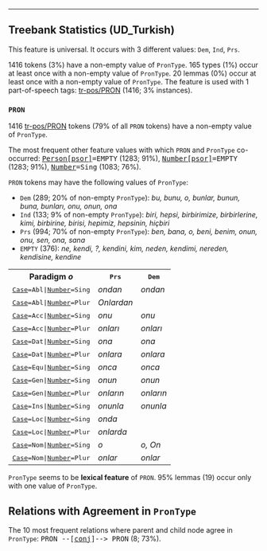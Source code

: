 

--------------------------------------------------------------------------------

## Treebank Statistics (UD_Turkish)

This feature is universal.
It occurs with 3 different values: `Dem`, `Ind`, `Prs`.

1416 tokens (3%) have a non-empty value of `PronType`.
165 types (1%) occur at least once with a non-empty value of `PronType`.
20 lemmas (0%) occur at least once with a non-empty value of `PronType`.
The feature is used with 1 part-of-speech tags: [tr-pos/PRON]() (1416; 3% instances).

### `PRON`

1416 [tr-pos/PRON]() tokens (79% of all `PRON` tokens) have a non-empty value of `PronType`.

The most frequent other feature values with which `PRON` and `PronType` co-occurred: <tt><a href="Person[psor].html">Person[psor]</a>=EMPTY</tt> (1283; 91%), <tt><a href="Number[psor].html">Number[psor]</a>=EMPTY</tt> (1283; 91%), <tt><a href="Number.html">Number</a>=Sing</tt> (1083; 76%).

`PRON` tokens may have the following values of `PronType`:

* `Dem` (289; 20% of non-empty `PronType`): <em>bu, bunu, o, bunlar, bunun, buna, bunları, onu, onun, ona</em>
* `Ind` (133; 9% of non-empty `PronType`): <em>biri, hepsi, birbirimize, birbirlerine, kimi, birbirine, birisi, hepimiz, hepsinin, hiçbiri</em>
* `Prs` (994; 70% of non-empty `PronType`): <em>ben, bana, o, beni, benim, onun, onu, sen, ona, sana</em>
* `EMPTY` (376): <em>ne, kendi, ?, kendini, kim, neden, kendimi, nereden, kendisine, kendine</em>

<table>
  <tr><th>Paradigm <i>o</i></th><th><tt>Prs</tt></th><th><tt>Dem</tt></th></tr>
  <tr><td><tt><a href="Case.html">Case</a>=Abl|<a href="Number.html">Number</a>=Sing</tt></td><td><em>ondan</em></td><td><em>ondan</em></td></tr>
  <tr><td><tt><a href="Case.html">Case</a>=Abl|<a href="Number.html">Number</a>=Plur</tt></td><td><em>Onlardan</em></td><td></td></tr>
  <tr><td><tt><a href="Case.html">Case</a>=Acc|<a href="Number.html">Number</a>=Sing</tt></td><td><em>onu</em></td><td><em>onu</em></td></tr>
  <tr><td><tt><a href="Case.html">Case</a>=Acc|<a href="Number.html">Number</a>=Plur</tt></td><td><em>onları</em></td><td><em>onları</em></td></tr>
  <tr><td><tt><a href="Case.html">Case</a>=Dat|<a href="Number.html">Number</a>=Sing</tt></td><td><em>ona</em></td><td><em>ona</em></td></tr>
  <tr><td><tt><a href="Case.html">Case</a>=Dat|<a href="Number.html">Number</a>=Plur</tt></td><td><em>onlara</em></td><td><em>onlara</em></td></tr>
  <tr><td><tt><a href="Case.html">Case</a>=Equ|<a href="Number.html">Number</a>=Sing</tt></td><td><em>onca</em></td><td><em>onca</em></td></tr>
  <tr><td><tt><a href="Case.html">Case</a>=Gen|<a href="Number.html">Number</a>=Sing</tt></td><td><em>onun</em></td><td><em>onun</em></td></tr>
  <tr><td><tt><a href="Case.html">Case</a>=Gen|<a href="Number.html">Number</a>=Plur</tt></td><td><em>onların</em></td><td><em>onların</em></td></tr>
  <tr><td><tt><a href="Case.html">Case</a>=Ins|<a href="Number.html">Number</a>=Sing</tt></td><td><em>onunla</em></td><td><em>onunla</em></td></tr>
  <tr><td><tt><a href="Case.html">Case</a>=Loc|<a href="Number.html">Number</a>=Sing</tt></td><td><em>onda</em></td><td></td></tr>
  <tr><td><tt><a href="Case.html">Case</a>=Loc|<a href="Number.html">Number</a>=Plur</tt></td><td><em>onlarda</em></td><td></td></tr>
  <tr><td><tt><a href="Case.html">Case</a>=Nom|<a href="Number.html">Number</a>=Sing</tt></td><td><em>o</em></td><td><em>o, On</em></td></tr>
  <tr><td><tt><a href="Case.html">Case</a>=Nom|<a href="Number.html">Number</a>=Plur</tt></td><td><em>onlar</em></td><td><em>onlar</em></td></tr>
</table>

`PronType` seems to be **lexical feature** of `PRON`. 95% lemmas (19) occur only with one value of `PronType`.

## Relations with Agreement in `PronType`

The 10 most frequent relations where parent and child node agree in `PronType`:
<tt>PRON --[<a href="../dep/conj.html">conj</a>]--> PRON</tt> (8; 73%).

